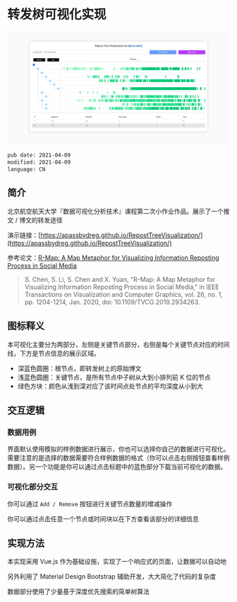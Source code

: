 # 转发树可视化实现

![image-20210409130022723](RepoTreeVis_imgs/image-20210409130022723.png)

```
pub date: 2021-04-09
modified: 2021-04-09
language: CN
```

## 简介

北京航空航天大学『数据可视化分析技术』课程第二次小作业作品。展示了一个推文 / 博文的转发途径

演示链接：[https://apassbydreg.github.io/RepostTreeVisualization/](https://apassbydreg.github.io/RepostTreeVisualization/)

参考论文：[R-Map: A Map Metaphor for Visualizing Information Reposting Process in Social Media](https://ieeexplore.ieee.org/document/8805419)

>S. Chen, S. Li, S. Chen and X. Yuan, "R-Map: A Map Metaphor for Visualizing Information Reposting Process in Social Media," in IEEE Transactions on Visualization and Computer Graphics, vol. 26, no. 1, pp. 1204-1214, Jan. 2020, doi: 10.1109/TVCG.2019.2934263.

## 图标释义

本可视化主要分为两部分，左侧是关键节点部分，右侧是每个关键节点对应的时间线，下方是节点信息的展示区域。

-   深蓝色圆圈：根节点，即转发树上的原始博文
-   浅蓝色圆圈：关键节点，是所有节点中子树从大到小排列前 K 位的节点
-   绿色方块：颜色从浅到深对应了该时间点处节点的平均深度从小到大

## 交互逻辑

### 数据用例

界面默认使用模拟的样例数据进行展示，你也可以选择你自己的数据进行可视化。需要注意的是选择的数据需要符合样例数据的格式（你可以点击右侧按钮查看样例数据）。另一个功能是你可以通过点击标题中的蓝色部分下载当前可视化的数据。

### 可视化部分交互

你可以通过 `Add / Remove` 按钮进行关键节点数量的增减操作

你可以通过点击任意一个节点或时间块以在下方查看该部分的详细信息

## 实现方法

本实现采用 Vue.js 作为基础设施，实现了一个响应式的页面，让数据可以自动地

另外利用了 Material Design Bootstrap 辅助开发，大大简化了代码的复杂度

数据部分使用了少量基于深度优先搜索的简单树算法